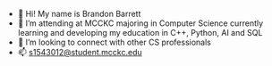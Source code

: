 - 👋 Hi! My name is Brandon Barrett
- 🌱 I’m attending at MCCKC majoring in Computer Science currently learning and developing my education in C++, Python, AI and SQL
- 💞️ I’m looking to connect with other CS professionals 
- 📫 s1543012@student.mcckc.edu

<!---
BvBarrett/BvBarrett is a ✨ special ✨ repository because its `README.md` (this file) appears on your GitHub profile.
You can click the Preview link to take a look at your changes.
--->

